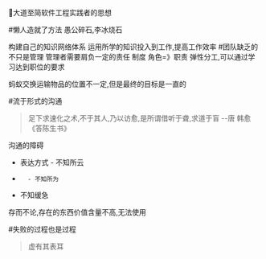 大道至简软件工程实践者的思想

#懒人造就了方法
愚公碎石,李冰烧石

构建自己的知识网络体系
运用所学的知识投入到工作,提高工作效率
#团队缺乏的不只是管理
管理者需要肩负一定的责任
制度
角色=》职责
弹性分工,可以通过学习达到职位的要求

蚂蚁交换运输物品的位置不一定,但是最终的目标是一直的


#流于形式的沟通
> 足下求速化之术,不于其人,乃以访愈,是所谓借听于聋,求道于盲 --唐 韩愈 《答陈生书》

沟通的障碍
- 表达方式  - 不知所云
-       - 不知所为
-    不知缓急

存而不论,存在的东西价值含量不高,无法使用

#失败的过程也是过程
> 虚有其表耳

